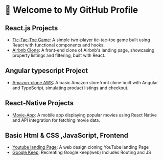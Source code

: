 # 👋 Welcome to My GitHub Profile

## React.js Projects
- [Tic-Tac-Toe Game](https://github.com/NtokozoMsibi07/tic-tac-toe-react.git): A simple two-player tic-tac-toe game built using React with functional components and hooks.
- [Airbnb Clone](https://github.com/NtokozoMsibi07/capstone-project.git): A front-end clone of Airbnb's landing page, showcasing property listings and filtering, built with React.

## Angular typescript Project
- [Amazon-clone AWS](https://github.com/NtokozoMsibi07/Amazon-clone.git): A basic Amazon storefront clone built with Angular and TypeScript, simulating product listings and checkout.


## React-Native Projects
- [Movie-App](https://github.com/NtokozoMsibi07/My-Native-app.git): A mobile app displaying popular movies using React Native and API integration for fetching movie data.

## Basic Html & CSS ,JavaScript, Frontend 
- [Youtube landing Page](https://github.com/NtokozoMsibi07/Youtube-Zaio.git): A web design cloning YouTube landing Page
- [Google Keep](https://github.com/NtokozoMsibi07/Google-Keep-Ntokozo.git): Recreating Google keep(web) Includes Routing and JS

